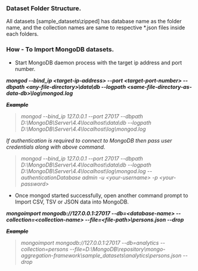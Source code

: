 ### Dataset Folder Structure.
All datasets [sample_datasets\zipped\] has database name as the folder name, and the collection names are same to respective *.json files inside each folders.

### How - To Import MongoDB datasets.

- Start MongoDB daemon process with the target ip address and port number.   

***mongod --bind_ip \<target-ip-address> --port \<target-port-number> --dbpath \<any-file-directory>\data\db --logpath \<same-file-directory-as-data-db>\log\mongod.log***  

***~~Example~~***  

> *mongod --bind_ip 127.0.0.1 --port 27017 --dbpath D:\MongoDB\Server\4.4\localhost\data\db --logpath D:\MongoDB\Server\4.4\localhost\log\mongod.log*  

*If authentication is required to connect to MongoDB then pass user credentials along with above command.*

> *mongod --bind_ip 127.0.0.1 --port 27017 --dbpath D:\MongoDB\Server\4.4\localhost\data\db --logpath D:\MongoDB\Server\4.4\localhost\log\mongod.log --authenticationDatabase admin -u \<your-username> -p \<your-password>*

- Once mongod started successfully, open another command prompt to Import CSV, TSV or JSON data into MongoDB.  

***mongoimport mongodb://127.0.0.1:27017 --db=\<database-name> --collection=\<collection-name> --file=\<file-path>\persons.json --drop***  

***~~Example~~***

> *mongoimport mongodb://127.0.0.1:27017 --db=analytics --collection=persons --file=D:\MongoDB\repository\mongo-aggregation-framework\sample_datasets\analytics\persons.json --drop*

